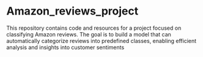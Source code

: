# Amazon_reviews_project
This repository contains code and resources for a project focused on classifying Amazon reviews. The goal is to build a model that can automatically categorize reviews into predefined classes, enabling efficient analysis and insights into customer sentiments
